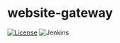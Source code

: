 # website-gateway

[![License](https://img.shields.io/badge/License-Apache%202.0-blue.svg)](https://opensource.org/licenses/Apache-2.0)
![Jenkins](https://img.shields.io/jenkins/build?jobUrl=http://jenkins.edgegallery.org/view/GITEE-MEC-PLATFORM-BUILD/job/website-gateway-docker-master-daily-x86/)
